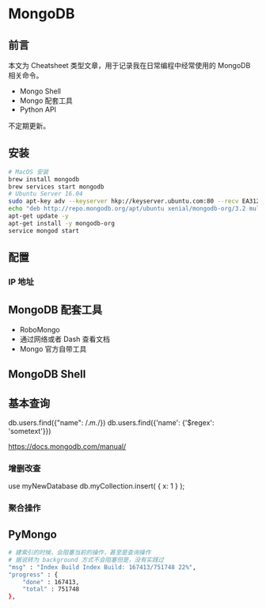 # MongoDB

## 前言

本文为 Cheatsheet 类型文章，用于记录我在日常编程中经常使用的 MongoDB 相关命令。

 - Mongo Shell
 - Mongo 配套工具
 - Python API

不定期更新。

<!-- more -->

## 安装

```bash
# MacOS 安装
brew install mongodb
brew services start mongodb
# Ubuntu Server 16.04
sudo apt-key adv --keyserver hkp://keyserver.ubuntu.com:80 --recv EA312927
echo "deb http://repo.mongodb.org/apt/ubuntu xenial/mongodb-org/3.2 multiverse" | sudo tee /etc/apt/sources.list.d/mongodb-org-3.2.list
apt-get update -y
apt-get install -y mongodb-org
service mongod start
```
## 配置

### IP 地址

## MongoDB 配套工具

 - RoboMongo
 - 通过网络或者 Dash 查看文档
 - Mongo 官方自带工具

## MongoDB Shell

## 基本查询

db.users.find({"name": /.*m.*/})
db.users.find({'name': {'$regex': 'sometext'}})

https://docs.mongodb.com/manual/

### 增删改查

use myNewDatabase
db.myCollection.insert( { x: 1 } );

### 聚合操作

## PyMongo

```bash
# 建索引的时候，会阻塞当前的操作，甚至是查询操作
# 据说转为 background 方式不会阻塞但是，没有实践过
"msg" : "Index Build Index Build: 167413/751748 22%",
"progress" : {
	"done" : 167413,
	"total" : 751748
},
```
